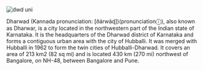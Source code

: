 <!DOCTYPE html>
<html lang="en">
<head>
    <meta charset="UTF-8">
    <meta name="viewport" content="width=device-width, initial-scale=1.0">
    <title>Document</title>
</head>

<body>
    <img src="https://www.iitdh.ac.in/sites/default/files/2023-10/slide-02-new_3.jpg" alt="dwd uni">
   <p>Dharwad (Kannada pronunciation: [ðärwäɖ])(pronunciationⓘ), also known as Dharwar, is a city located in the northwestern 
    part of the Indian state of Karnataka. It is the headquarters of the Dharwad district of Karnataka and forms a contiguous 
    urban area with the city of Hubballi. It was merged with Hubballi in 1962 to form the twin cities of Hubballi-Dharwad. 
    It covers an area of 213 km2 (82 sq mi) and is located 430 km (270 mi) northwest of Bangalore, on NH-48, between Bangalore 
    and Pune.</p>
</body>
</html>
